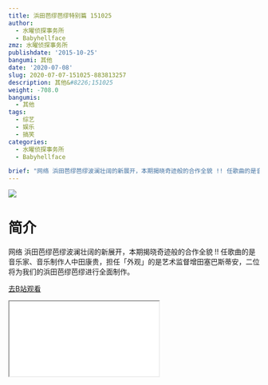 ```yaml
---
title: 浜田芭缪芭缪特别篇 151025
author:
  - 水曜侦探事务所
  - Babyhellface
zmz: 水曜侦探事务所
publishdate: '2015-10-25'
bangumi: 其他
date: '2020-07-08'
slug: 2020-07-07-151025-883813257
description: 其他&#8226;151025
weight: -708.0
bangumis:
  - 其他
tags:
  - 综艺
  - 娱乐
  - 搞笑
categories:
  - 水曜侦探事务所
  - Babyhellface

brief: "网络 浜田芭缪芭缪波澜壮阔的新展开，本期揭晓奇迹般的合作全貌 !! 任歌曲的是音乐家、音乐制作人中田康贵，担任「外观」的是艺术监督增田塞巴斯蒂安，二位将为我们的浜田芭缪芭缪进行全面制作。"
---
```

![](https://raw.githubusercontent.com/tcgriffith/owaraisite/master/static/tmpimg/4997eefb82b614d1ba67cbbf3c97834b6544d961.jpg.480.jpg)
# 简介  
网络
浜田芭缪芭缪波澜壮阔的新展开，本期揭晓奇迹般的合作全貌 !!
任歌曲的是音乐家、音乐制作人中田康贵，担任「外观」的是艺术监督增田塞巴斯蒂安，二位将为我们的浜田芭缪芭缪进行全面制作。  

[去B站观看](https://www.bilibili.com/video/av883813257/)
<div class ="resp-container"><iframe class="testiframe" src="//player.bilibili.com/player.html?aid=883813257"", scrolling="no", allowfullscreen="true" > </iframe></div> 
